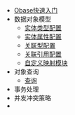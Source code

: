 - [Obase快速入门](get-start.md)
- 数据对象模型
  - [实体类型配置](entity-type-configuration.md)
  - [实体属性配置](entity-attribute-configuration.md)
  - [关联型配置](association-type-configuration.md)
  - [关联引用配置](association-reference-configuration.md)
  - [自定义映射模块]()
- 对象查询
  - [查询]()
- 事务处理
- 并发冲突策略
- 